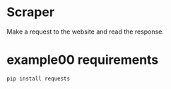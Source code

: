 # Scraper
Make a request to the website and read the response.  

# example00 requirements
`pip install requests`